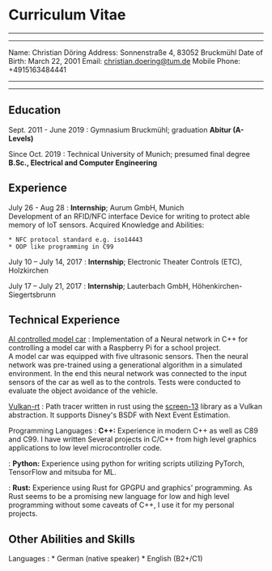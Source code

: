 Curriculum Vitae
================ 

----

--------------- ----
Name:           Christian Döring
Address:        Sonnenstraße 4, 83052 Bruckmühl
Date of Birth:  March 22, 2001
Email:          <christian.doering@tum.de>
Mobile Phone:      +4915163484441
--------------- ----

----

Education
---------

Sept. 2011 - June 2019
:   Gymnasium Bruckmühl; graduation **Abitur (A-Levels)**

Since Oct. 2019
:   Technical University of Munich; presumed final degree **B.Sc., Electrical and Computer Engineering**

Experience
----------

July 26 - Aug 28
:   **Internship**; Aurum GmbH, Munich                      
    Development of an RFID/NFC interface Device for writing to protect able memory of IoT sensors.
    Acquired Knowledge and Abilities:
    
    * NFC protocol standard e.g. iso14443
    * OOP like programming in C99

July 10 – July 14, 2017
:   **Internship**; Electronic Theater Controls (ETC), Holzkirchen

July 17 – July 21, 2017
:   **Internship**; Lauterbach GmbH, Höhenkirchen-Siegertsbrunn 

Technical Experience
--------------------

[AI controlled model car](https://github.com/DoeringChristian/SNNL-car-simulator)
:   Implementation of a Neural network in C++ for controlling a model car with
    a Raspberry Pi for a school project.\
    A model car was equipped with five ultrasonic sensors. Then the neural network
    was pre-trained using a generational algorithm in a simulated environment. In
    the end this neural network was connected to the input sensors of the car as well as to
    the controls. Tests were conducted to evaluate the object avoidance of the vehicle.

[Vulkan-rt](https://github.com/DoeringChristian/vulkan-rt)
:   Path tracer written in rust using the [screen-13](https://github.com/attackgoat/screen-13) library as a Vulkan abstraction.
    It supports Disney's BSDF with Next Event Estimation.

Programming Languages
:   **C++:** Experience in modern C++ as well as C89 and C99.
    I have written Several projects in C/C++ from high level graphics
    applications to low level microcontroller code.
    
:   **Python:** Experience using python for writing scripts utilizing PyTorch, TensorFlow and mitsuba for ML.

:   **Rust:** Experience using Rust for GPGPU and graphics' programming.
    As Rust seems to be a promising new language for low and high
    level programming without some caveats of C++, I use it for my personal
    projects.

Other Abilities and Skills
--------------------------

Languages
:   * German (native speaker)
    * English (B2+/C1)

